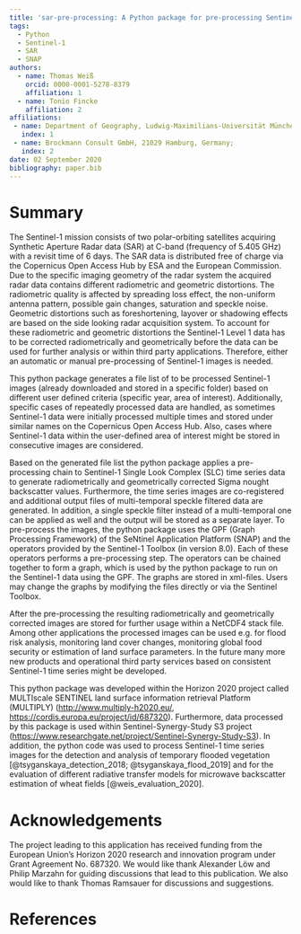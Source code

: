 ```yaml
---
title: 'sar-pre-processing: A Python package for pre-processing Sentinel-1 SLC data with the Sentinel-1 Toolbox'
tags:
  - Python
  - Sentinel-1
  - SAR
  - SNAP
authors:
  - name: Thomas Weiß
    orcid: 0000-0001-5278-8379
    affiliation: 1
  - name: Tonio Fincke
    affiliation: 2
affiliations:
 - name: Department of Geography, Ludwig-Maximilians-Universität München, 80333 Munich, Germany
   index: 1
 - name: Brockmann Consult GmbH, 21029 Hamburg, Germany;
   index: 2
date: 02 September 2020
bibliography: paper.bib
---
```


# Summary

The Sentinel-1 mission consists of two polar-orbiting satellites acquiring Synthetic Aperture Radar data (SAR) at C-band (frequency of 5.405 GHz) with a revisit time of 6 days.
The SAR data is distributed free of charge via the Copernicus Open Access Hub by ESA and the European Commission.
Due to the specific imaging geometry of the radar system the acquired radar data contains different radiometric and geometric distortions.
The radiometric quality is affected by spreading loss effect, the non-uniform antenna pattern, possible gain changes, saturation and speckle noise.
Geometric distortions such as foreshortening, layover or shadowing effects are based on the side looking radar acquisition system.
To account for these radiometric and geometric distortions the Sentinel-1 Level 1 data has to be corrected radiometrically and geometrically before the data can be used for further analysis or within third party applications.
Therefore, either an automatic or manual pre-processing of Sentinel-1 images is needed.

This python package generates a file list of to be processed Sentinel-1 images (already downloaded and stored in a specific folder) based on different user defined criteria (specific year, area of interest).
Additionally, specific cases of repeatedly processed data are handled, as sometimes Sentinel-1 data were initially processed multiple times and stored under similar names on the Copernicus Open Access Hub. Also, cases where Sentinel-1 data within the user-defined area of interest might be stored in consecutive images are considered.

Based on the generated file list the python package applies a pre-processing chain to Sentinel-1 Single Look Complex (SLC) time series data to generate radiometrically and geometrically corrected Sigma nought backscatter values.
Furthermore, the time series images are co-registered and additional output files of multi-temporal speckle filtered data are generated.
In addition, a single speckle filter instead of a multi-temporal one can be applied as well and the output will be stored as a separate layer.
To pre-process the images, the python package uses the GPF (Graph Processing Framework) of the SeNtinel Application Platform (SNAP) and the operators provided by the Sentinel-1 Toolbox (in version 8.0). Each of these operators performs a pre-processing step. The operators can be chained together to form a graph, which is used by the python package to run on the Sentinel-1 data using the GPF. The graphs are stored in xml-files. Users may change the graphs by modifying the files directly or via the Sentinel Toolbox.

After the pre-processing the resulting radiometrically and geometrically corrected images are stored for further usage within a NetCDF4 stack file.
Among other applications the processed images can be used e.g. for flood risk analysis, monitoring land cover changes, monitoring global food security or estimation of land surface parameters.
In the future many more new products and operational third party services based on consistent Sentinel-1 time series might be developed.

This python package was developed within the Horizon 2020 project called MULTIscale SENTINEL land surface information retrieval Platform (MULTIPLY) (http://www.multiply-h2020.eu/, https://cordis.europa.eu/project/id/687320).
Furthermore, data processed by this package is used within Sentinel-Synergy-Study S3 project (https://www.researchgate.net/project/Sentinel-Synergy-Study-S3).
In addition, the python code was used to process Sentinel-1 time series images for the detection and analysis of temporary flooded vegetation [@tsyganskaya_detection_2018; @tsyganskaya_flood_2019] and for the evaluation of different radiative transfer models for microwave backscatter estimation of wheat fields [@weis_evaluation_2020].

# Acknowledgements

The project leading to this application has received funding from the European Union’s Horizon 2020 research and innovation program under Grant Agreement No. 687320.
We would like thank Alexander Löw and Philip Marzahn for guiding discussions that lead to this publication.
We also would like to thank Thomas Ramsauer for discussions and suggestions.
<!-- for providing comments on the manuscript -->
<!-- The author also wishes to thank the reviewers and editors fortheir efforts and for their helpful comments to improve this paper and the software package -->

# References
